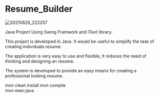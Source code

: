 # Resume_Builder

![20210626_222257](https://user-images.githubusercontent.com/57652434/123534442-d9f94880-d73a-11eb-9350-42aa6588136c.gif)

Java Project Using Swing Framwork and iText library.

This project is developed in Java. It would be useful to simplify the task of creating individuals resume.

The application is very easy to use and flexible, it reduces the need of thinking and designing an resume.

The system is developed to provide an easy means for creating a professional looking resume.


mvn clean install
mvn compile  
mvn exec:java 